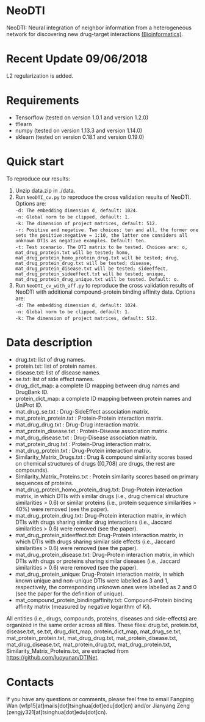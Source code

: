 # NeoDTI
NeoDTI: Neural integration of neighbor information from a heterogeneous network for discovering new drug-target interactions [(Bioinformatics)](https://academic.oup.com/bioinformatics/advance-article/doi/10.1093/bioinformatics/bty543/5047760).

# Recent Update 09/06/2018
L2 regularization is added.

# Requirements
* Tensorflow (tested on version 1.0.1 and version 1.2.0)
* tflearn
* numpy (tested on version 1.13.3 and version 1.14.0)
* sklearn (tested on version 0.18.1 and version 0.19.0)

# Quick start
To reproduce our results:
1. Unzip data.zip in ./data.
2. Run <code>NeoDTI_cv.py</code> to reproduce the cross validation results of NeoDTI. Options are:  
`-d: The embedding dimension d, default: 1024.`  
`-n: Global norm to be clipped, default: 1.`  
`-k: The dimension of project matrices, default: 512.`  
`-r: Positive and negative. Two choices: ten and all, the former one sets the positive:negative = 1:10, the latter one considers all unknown DTIs as negative examples. Default: ten.`  
`-t: Test scenario. The DTI matrix to be tested. Choices are: o, mat_drug_protein.txt will be tested; homo, mat_drug_protein_homo_protein_drug.txt will be tested; drug, mat_drug_protein_drug.txt will be tested; disease, mat_drug_protein_disease.txt will be tested; sideeffect, mat_drug_protein_sideeffect.txt will be tested; unique, mat_drug_protein_drug_unique.txt will be tested. Default: o.`
3. Run <code>NeoDTI_cv_with_aff.py</code> to reproduce the cross validation results of NeoDTI with additional compound-protein binding affinity data. Options are:  
`-d: The embedding dimension d, default: 1024.`  
`-n: Global norm to be clipped, default: 1.`  
`-k: The dimension of project matrices, default: 512.`  

# Data description
* drug.txt: list of drug names.
* protein.txt: list of protein names.
* disease.txt: list of disease names.
* se.txt: list of side effect names.
* drug_dict_map: a complete ID mapping between drug names and DrugBank ID.
* protein_dict_map: a complete ID mapping between protein names and UniProt ID.
* mat_drug_se.txt : Drug-SideEffect association matrix.
* mat_protein_protein.txt : Protein-Protein interaction matrix.
* mat_drug_drug.txt : Drug-Drug interaction matrix.
* mat_protein_disease.txt : Protein-Disease association matrix.
* mat_drug_disease.txt : Drug-Disease association matrix.
* mat_protein_drug.txt : Protein-Drug interaction matrix.
* mat_drug_protein.txt : Drug-Protein interaction matrix.
* Similarity_Matrix_Drugs.txt : Drug & compound similarity scores based on chemical structures of drugs (\[0,708) are drugs, the rest are compounds).
* Similarity_Matrix_Proteins.txt : Protein similarity scores based on primary sequences of proteins.
* mat_drug_protein_homo_protein_drug.txt: Drug-Protein interaction matrix, in which DTIs with similar drugs (i.e., drug chemical structure similarities > 0.6) or similar proteins (i.e., protein sequence similarities > 40%) were removed (see the paper).
* mat_drug_protein_drug.txt: Drug-Protein interaction matrix, in which DTIs with drugs sharing similar drug interactions (i.e., Jaccard similarities > 0.6) were removed (see the paper).
* mat_drug_protein_sideeffect.txt: Drug-Protein interaction matrix, in which DTIs with drugs sharing similar side effects (i.e., Jaccard similarities > 0.6) were removed (see the paper).
* mat_drug_protein_disease.txt: Drug-Protein interaction matrix, in which DTIs with drugs or proteins sharing similar diseases (i.e., Jaccard similarities > 0.6) were removed (see the paper).
* mat_drug_protein_unique: Drug-Protein interaction matrix, in which known unique and non-unique DTIs were labelled as 3 and 1, respectively, the corresponding unknown ones were labelled as 2 and 0 (see the paper for the definition of unique). 
* mat_compound_protein_bindingaffinity.txt: Compound-Protein binding affinity matrix (measured by negative logarithm of _Ki_).

All entities (i.e., drugs, compounds, proteins, diseases and side-effects) are organized in the same order across all files. These files: drug.txt, protein.txt, disease.txt, se.txt, drug_dict_map, protein_dict_map, mat_drug_se.txt, mat_protein_protein.txt, mat_drug_drug.txt, mat_protein_disease.txt, mat_drug_disease.txt, mat_protein_drug.txt, mat_drug_protein.txt, Similarity_Matrix_Proteins.txt, are extracted from https://github.com/luoyunan/DTINet.



# Contacts
If you have any questions or comments, please feel free to email Fangping Wan (wfp15[at]mails[dot]tsinghua[dot]edu[dot]cn) and/or Jianyang Zeng (zengjy321[at]tsinghua[dot]edu[dot]cn).

